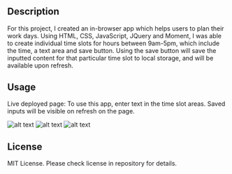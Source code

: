 
# <Daily Planner App>

## Description

For this project, I created an in-browser app which helps users to plan their work days. 
Using HTML, CSS, JavaScript, JQuery and Moment, I was able to create individual time slots for hours between 9am-5pm, which include the time, a text area and save button. 
Using the save button will save the inputted content for that particular time slot to local storage, and will be available upon refresh. 

## Usage

Live deployed page: 
To use this app, enter text in the time slot areas. Saved inputs will be visible on refresh on the page.

![alt text](assets/images/screenshot.png)
![alt text](assets/images/screenshot.png)
![alt text](assets/images/screenshot.png)


## License

MIT License. Please check license in repository for details. 
